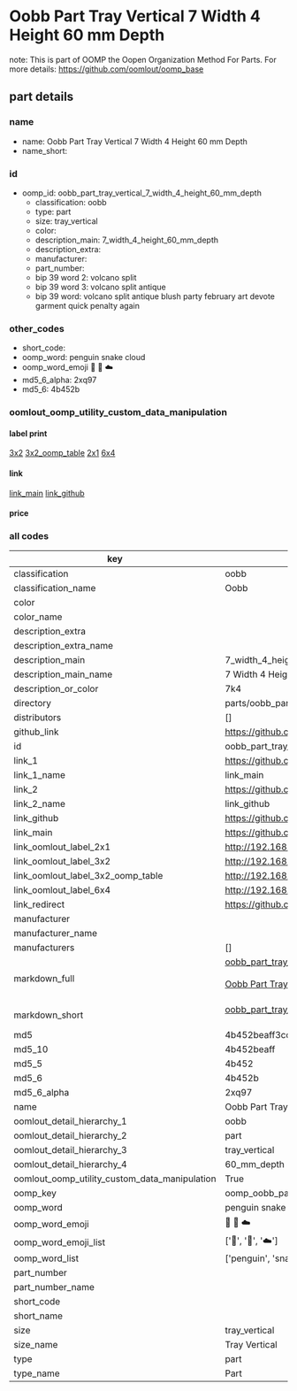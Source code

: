 # Oobb Part Tray Vertical 7 Width 4 Height 60 mm Depth  

note: This is part of OOMP the Oopen Organization Method For Parts. For more details: https://github.com/oomlout/oomp_base

##  part details
  







### name
* name: Oobb Part Tray Vertical 7 Width 4 Height 60 mm Depth
* name_short: 
### id
* oomp_id: oobb_part_tray_vertical_7_width_4_height_60_mm_depth
  * classification: oobb
  * type: part
  * size: tray_vertical
  * color: 
  * description_main: 7_width_4_height_60_mm_depth
  * description_extra: 
  * manufacturer: 
  * part_number: 
  * bip 39 word 2: volcano split
  * bip 39 word 3: volcano split antique
  * bip 39 word: volcano split antique blush party february art devote garment quick penalty again

### other_codes
* short_code: 
* oomp_word: penguin snake cloud
* oomp_word_emoji :penguin: :snake: :cloud:
* md5_6_alpha: 2xq97
* md5_6: 4b452b






### oomlout_oomp_utility_custom_data_manipulation
#### label print
[3x2](http://192.168.1.245:1112/?label=oomp%202xq97)
[3x2_oomp_table](http://192.168.1.108:1112/?label=oomp%202xq97)
[2x1](http://192.168.1.242:1112/?label=oomp%202xq97)
[6x4](http://192.168.1.55:1112/?label=oomp%202xq97)    

#### link

[link_main](https://github.com/oomlout/oomlout_oomp_version_1_messy/tree/main/parts/oobb_part_tray_vertical_7_width_4_height_60_mm_depth) [link_github](https://github.com/oomlout/oomlout_oomp_version_1_messy/tree/main/parts/oobb_part_tray_vertical_7_width_4_height_60_mm_depth)                             

#### price







### all codes 
| key | value |  
| --- | --- |  
| classification | oobb |  
| classification_name | Oobb |  
| color |  |  
| color_name |  |  
| description_extra |  |  
| description_extra_name |  |  
| description_main | 7_width_4_height_60_mm_depth |  
| description_main_name | 7 Width 4 Height 60 mm Depth |  
| description_or_color | 7k4 |  
| directory | parts/oobb_part_tray_vertical_7_width_4_height_60_mm_depth |  
| distributors | [] |  
| github_link | https://github.com/oomlout/oomlout_oomp_part_src/tree/main/parts/oobb_part_tray_vertical_7_width_4_height_60_mm_depth |  
| id | oobb_part_tray_vertical_7_width_4_height_60_mm_depth |  
| link_1 | https://github.com/oomlout/oomlout_oomp_version_1_messy/tree/main/parts/oobb_part_tray_vertical_7_width_4_height_60_mm_depth |  
| link_1_name | link_main |  
| link_2 | https://github.com/oomlout/oomlout_oomp_version_1_messy/tree/main/parts/oobb_part_tray_vertical_7_width_4_height_60_mm_depth |  
| link_2_name | link_github |  
| link_github | https://github.com/oomlout/oomlout_oomp_version_1_messy/tree/main/parts/oobb_part_tray_vertical_7_width_4_height_60_mm_depth |  
| link_main | https://github.com/oomlout/oomlout_oomp_version_1_messy/tree/main/parts/oobb_part_tray_vertical_7_width_4_height_60_mm_depth |  
| link_oomlout_label_2x1 | http://192.168.1.242:1112/?label=oomp%202xq97 |  
| link_oomlout_label_3x2 | http://192.168.1.245:1112/?label=oomp%202xq97 |  
| link_oomlout_label_3x2_oomp_table | http://192.168.1.108:1112/?label=oomp%202xq97 |  
| link_oomlout_label_6x4 | http://192.168.1.55:1112/?label=oomp%202xq97 |  
| link_redirect | https://github.com/oomlout/oomlout_oomp_version_1_messy/tree/main/parts/oobb_part_tray_vertical_7_width_4_height_60_mm_depth |  
| manufacturer |  |  
| manufacturer_name |  |  
| manufacturers | [] |  
| markdown_full | [oobb_part_tray_vertical_7_width_4_height_60_mm_depth](none)<br>[](none)<br>[Oobb Part Tray Vertical 7 Width 4 Height 60 Mm Depth](none)<br><br> |  
| markdown_short | [oobb_part_tray_vertical_7_width_4_height_60_mm_depth](none)<br><br> |  
| md5 | 4b452beaff3cc1995150418813f48fad |  
| md5_10 | 4b452beaff |  
| md5_5 | 4b452 |  
| md5_6 | 4b452b |  
| md5_6_alpha | 2xq97 |  
| name | Oobb Part Tray Vertical 7 Width 4 Height 60 mm Depth |  
| oomlout_detail_hierarchy_1 | oobb |  
| oomlout_detail_hierarchy_2 | part |  
| oomlout_detail_hierarchy_3 | tray_vertical |  
| oomlout_detail_hierarchy_4 | 60_mm_depth |  
| oomlout_oomp_utility_custom_data_manipulation | True |  
| oomp_key | oomp_oobb_part_tray_vertical_7_width_4_height_60_mm_depth |  
| oomp_word | penguin snake cloud |  
| oomp_word_emoji | :penguin: :snake: :cloud: |  
| oomp_word_emoji_list | [':penguin:', ':snake:', ':cloud:'] |  
| oomp_word_list | ['penguin', 'snake', 'cloud'] |  
| part_number |  |  
| part_number_name |  |  
| short_code |  |  
| short_name |  |  
| size | tray_vertical |  
| size_name | Tray Vertical |  
| type | part |  
| type_name | Part |  
